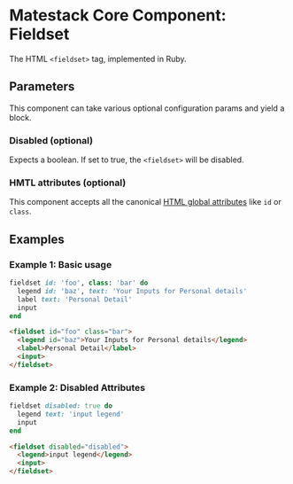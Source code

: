 # Matestack Core Component: Fieldset

The HTML `<fieldset>` tag, implemented in Ruby.

## Parameters
This component can take various optional configuration params and yield a block.

### Disabled (optional)
Expects a boolean. If set to true, the `<fieldset>` will be disabled.

### HMTL attributes (optional)
This component accepts all the canonical [HTML global attributes](https://www.w3schools.com/tags/ref_standardattributes.asp) like `id` or `class`.

## Examples

### Example 1: Basic usage

```ruby
fieldset id: 'foo', class: 'bar' do
  legend id: 'baz', text: 'Your Inputs for Personal details'
  label text: 'Personal Detail'
  input
end
```

```html
<fieldset id="foo" class="bar">
  <legend id="baz">Your Inputs for Personal details</legend>
  <label>Personal Detail</label>
  <input>
</fieldset>
```

### Example 2: Disabled Attributes

```ruby
fieldset disabled: true do
  legend text: 'input legend'
  input
end
```

```html
<fieldset disabled="disabled">
  <legend>input legend</legend>
  <input>
</fieldset>
```
